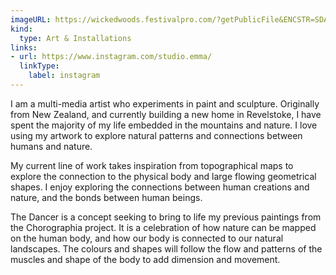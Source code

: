 ```yaml
---
imageURL: https://wickedwoods.festivalpro.com/?getPublicFile&ENCSTR=SDAIMwHRwZycMkHsiiGw
kind:
  type: Art & Installations
links:
- url: https://www.instagram.com/studio.emma/
  linkType:
    label: instagram
---
```

I am a multi-media artist who experiments in paint and sculpture. Originally from New Zealand, and currently building a new home in Revelstoke, I have spent the majority of my life embedded in the mountains and nature. I love using my artwork to explore natural patterns and connections between humans and nature.

My current line of work takes inspiration from topographical maps to explore the connection to the physical body and large flowing geometrical shapes. I enjoy exploring the connections between human creations and nature, and the bonds between human beings. 

The Dancer is a concept seeking to bring to life my previous paintings from the Chorographia project. It is a celebration of how nature can be mapped on the human body, and how our body is connected to our natural landscapes. The colours and shapes will follow the flow and patterns of the muscles and shape of the body to add dimension and movement.
